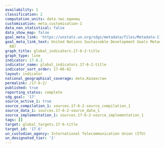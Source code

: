 ```yaml
---
availability: 1
classification: 2
computation_units: data.тыс.единиц
customisation: meta.customisation-1
data_non_statistical: false
data_show_map: false
goal_meta_link: 'https://unstats.un.org/sdgs/metadata/files/Metadata-17-06-02.pdf '
goal_meta_link_text: United Nations Sustainable Development Goals Metadata (PDF 211
  KB)
graph_title: global_indicators.17-6-2-title
graph_type: line
indicator: 17.6.2
indicator_name: global_indicators.17-6-2-title
indicator_sort_order: 17-06-02
layout: indicator
national_geographical_coverage: meta.Казахстан
permalink: /17-6-2/
published: true
reporting_status: complete
sdg_goal: '17'
source_active_1: true
source_compilation_1: sources.17-6-2-source_compilation_1
source_data_1: sources.17-6-2-source_data_1
source_implementation_1: sources.17-6-2-source_implementation_1
tags: []
target: global_targets.17-6-title
target_id: '17.6'
un_custodian_agency: International Telecommunication Union (ITU)
un_designated_tier: '1'
---
```

